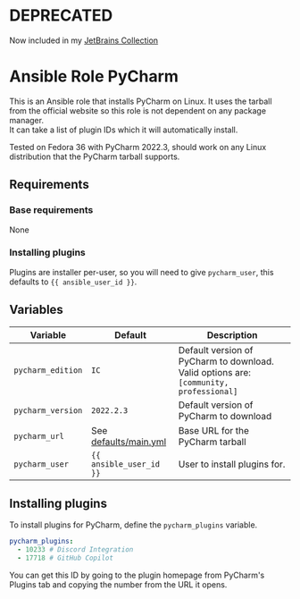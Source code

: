 # DEPRECATED

Now included in my [JetBrains Collection](https://github.com/diademiemi/ansible_collection_diademiemi.jetbrains)

# Ansible Role PyCharm
This is an Ansible role that installs PyCharm on Linux. It uses the tarball from the official website so this role is not dependent on any package manager.  
It can take a list of plugin IDs which it will automatically install.  

Tested on Fedora 36 with PyCharm 2022.3, should work on any Linux distribution that the PyCharm tarball supports.  

## Requirements

### Base requirements
None  

### Installing plugins
Plugins are installer per-user, so you will need to give `pycharm_user`, this defaults to `{{ ansible_user_id }}`.  

## Variables
| Variable | Default | Description |
|----------|---------|-------------|
| `pycharm_edition` | `IC` | Default version of PyCharm to download. Valid options are: `[community, professional]` |
| `pycharm_version` | `2022.2.3` | Default version of PyCharm to download |
| `pycharm_url` | See [defaults/main.yml](./defaults/main.yml) | Base URL for the PyCharm tarball |
| `pycharm_user` | `{{ ansible_user_id }}` | User to install plugins for. |

## Installing plugins
To install plugins for PyCharm, define the `pycharm_plugins` variable.  
```yaml
pycharm_plugins:
  - 10233 # Discord Integration
  - 17718 # GitHub Copilot
```

You can get this ID by going to the plugin homepage from PyCharm's Plugins tab and copying the number from the URL it opens.  
